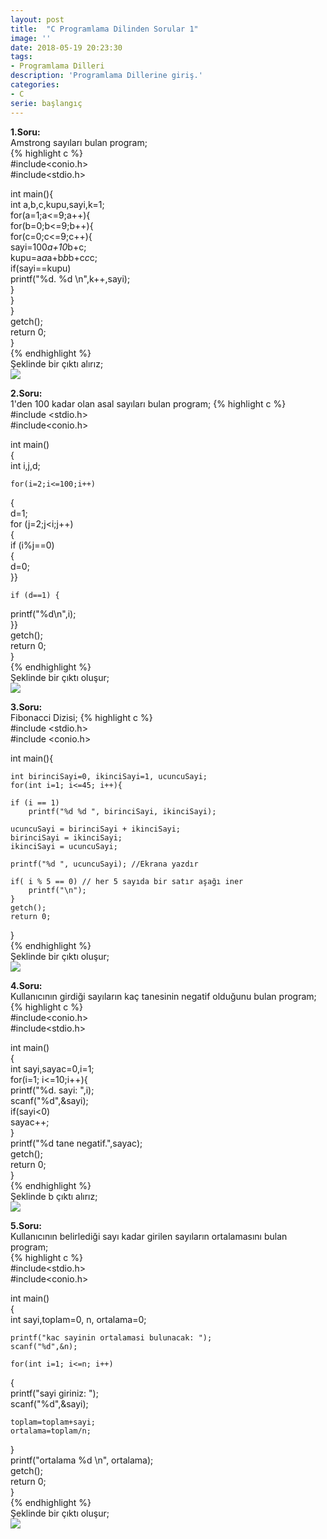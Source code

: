 ```yaml
---
layout: post
title:  "C Programlama Dilinden Sorular 1"
image: ''
date: 2018-05-19 20:23:30
tags:
- Programlama Dilleri
description: 'Programlama Dillerine giriş.'
categories:
- C
serie: başlangıç
---  
```

**1.Soru:**  
Amstrong sayıları bulan program;  
{% highlight c %}  
#include<conio.h>  
#include<stdio.h>  

int main(){  
	int a,b,c,kupu,sayi,k=1;  
	for(a=1;a<=9;a++){  
		for(b=0;b<=9;b++){  
			for(c=0;c<=9;c++){  
			sayi=100*a+10*b+c;  
			kupu=a*a*a+b*b*b+c*c*c;  
			if(sayi==kupu)  
			printf("%d. %d \n",k++,sayi);  
			}  
		}  
	}  
	getch();  
	return 0;  
}  
{% endhighlight %}  
Şeklinde bir çıktı alırız;  
![](/assets/img/amst.png)  
  
**2.Soru:**  
1'den 100 kadar olan asal sayıları bulan program;
{% highlight c %}  
#include <stdio.h>   
#include<conio.h>  

int main()   
{  	 
int i,j,d;  

	for(i=2;i<=100;i++)   
{  
	d=1;  
	for (j=2;j<i;j++)   
{  	
	if (i%j==0)   
{  
	d=0;  
}}  

	if (d==1) {  
printf("%d\n",i);  
}}  
getch();  
return 0;   
}  
{% endhighlight %}  
Şeklinde bir çıktı oluşur;  
![](/assets/img/asal.png)  
  
**3.Soru:**  
Fibonacci Dizisi;
{% highlight c %}  
#include <stdio.h>  
#include <conio.h>  
 
int main(){  
    
    int birinciSayi=0, ikinciSayi=1, ucuncuSayi;  
    for(int i=1; i<=45; i++){  
    
    if (i == 1)  
        printf("%d %d ", birinciSayi, ikinciSayi);  
        
    ucuncuSayi = birinciSayi + ikinciSayi;  
    birinciSayi = ikinciSayi;  
    ikinciSayi = ucuncuSayi;  
     
    printf("%d ", ucuncuSayi); //Ekrana yazdır  
    
    if( i % 5 == 0) // her 5 sayıda bir satır aşağı iner  
        printf("\n");  
    }  
    getch();  
    return 0;  
}  
{% endhighlight %}  
Şeklinde bir çıktı oluşur;   
![](/assets/img/fibo.png)  

**4.Soru:**  
Kullanıcının girdiği sayıların kaç tanesinin negatif olduğunu bulan program;  
{% highlight c %}  
#include<conio.h>  
#include<stdio.h>  

int main()  
{  
	int sayi,sayac=0,i=1;  
	for(i=1; i<=10;i++){  
	printf("%d. sayi: ",i);  
	scanf("%d",&sayi);  
	if(sayi<0)  
	sayac++;  
}  
printf("%d tane negatif.",sayac);  
getch();  
return 0;  
}  
{% endhighlight %}  
Şeklinde b çıktı alırız;  
![](/assets/img/negatifler.png)  

**5.Soru:**  
Kullanıcının belirlediği sayı kadar girilen sayıların ortalamasını bulan program;  
{% highlight c %}  
#include<stdio.h>  
#include<conio.h>  

int main()  
{  
	int sayi,toplam=0, n, ortalama=0;  
	
	printf("kac sayinin ortalamasi bulunacak: ");  
	scanf("%d",&n);  
	
	for(int i=1; i<=n; i++)  
{  
	printf("sayi giriniz: ");  
	scanf("%d",&sayi);  
	
	toplam=toplam+sayi;  
	ortalama=toplam/n;  
}  
	printf("ortalama %d \n", ortalama);  
	getch();  
	return 0;  
}  
{% endhighlight %}  
Şeklinde bir çıktı oluşur;  
![](/assets/img/kullaniciort.png)